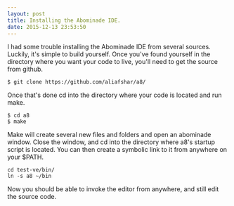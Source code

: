 ```yaml
---
layout: post
title: Installing the Abominade IDE.
date: 2015-12-13 23:53:50
---
```


I had some trouble installing the Abominade IDE from several sources. Luckily, it's simple to build yourself.
Once you've found yourself in the directory where you want your code to live, you'll need to get the source from github.

    $ git clone https://github.com/aliafshar/a8/

Once that's done cd into the directory where your code is located and run make.


    $ cd a8
    $ make


Make will create several new files and folders and open an abominade window. Close the window, and cd into the directory where a8's startup script is located. You can then create a symbolic link to it from anywhere on your $PATH.

    cd test-ve/bin/
    ln -s a8 ~/bin

Now you should be able to invoke the editor from anywhere, and still edit the source code.
